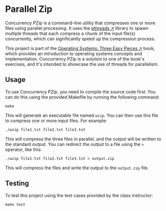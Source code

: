 
# Parallel Zip

Concurrency PZip is a command-line utility that compresses one or more files using parallel processing. It uses the [pthreads ↗](https://en.wikipedia.org/wiki/POSIX_Threads) library to spawn multiple threads that each compress a chunk of the input file(s) concurrently, which can significantly speed up the compression process.

This project is part of the [Operating Systems: Three Easy Pieces ↗](http://pages.cs.wisc.edu/~remzi/OSTEP/) book, which provides an introduction to operating systems concepts and implementation. Concurrency PZip is a solution to one of the book's exercises, and it's intended to showcase the use of threads for parallelism.

## Usage

To use Concurrency PZip, you need to compile the source code first. You can do this using the provided Makefile by running the following command:

```
make
```

This will generate an executable file named `wzip`. You can then use this file to compress one or more input files. For example:

```
./wzip file1.txt file2.txt file3.txt
```

This will compress the three files in parallel, and the output will be written to the standard output. You can redirect the output to a file using the `>` operator, like this:

```
./wzip file1.txt file2.txt file3.txt > output.zip
```

This will compress the files and write the output to the `output.zip` file.

## Testing

To test this project using the test cases provided by the class instructor:

```
make test
```
